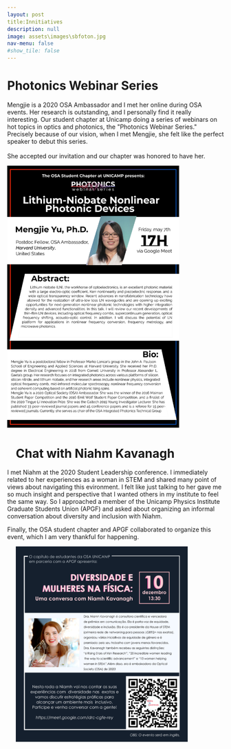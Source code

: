 ```yaml
---
layout: post
title:Innitiatives
description: null
image: assets\images\sbfoton.jpg
nav-menu: false
#show_tile: false
---
```


<h1>Photonics Webinar Series </h1>
<p>Mengjie is a 2020 OSA Ambassador and I met her online during OSA events. Her research is outstanding, and I personally find it really interesting. Our student chapter at Unicamp doing a series of webinars on hot topics in optics and photonics, the "Photonics Webinar Series." Precisely because of our vision, when I met Mengjie, she felt like the perfect speaker to debut this series.<br><br>She accepted our invitation and our chapter was honored to have her.</p>
 <p><img src="assets\images\Talks\Yu_Mengjie.png" width="400" ></p>


<h1 style="margin-left: 20px; text-align: left;"> Chat with Niahm Kavanagh </h1>
<p>I met Niahm at the 2020 Student Leadership conference. I immediately related to her experiences as a woman in STEM and shared many point of views about navigating this evironment. I felt like just talking to her gave me so much insight and perspective that I wanted others in my institute to feel the same way. So I approached a member of the Unicamp Physics Institute Graduate Students Union (APGF) and asked about organizing an informal conversation about diversity and inclusion with Niahm.</p>

<p>Finally, the OSA student chapter and APGF collaborated to organize this event, which I am very thankful for happening.</p>

 <p style="margin-left: 20px; text-align: left;"><img src="assets\images\Talks\RodaDeConversaNiamh_3.png" width="400" ></p>